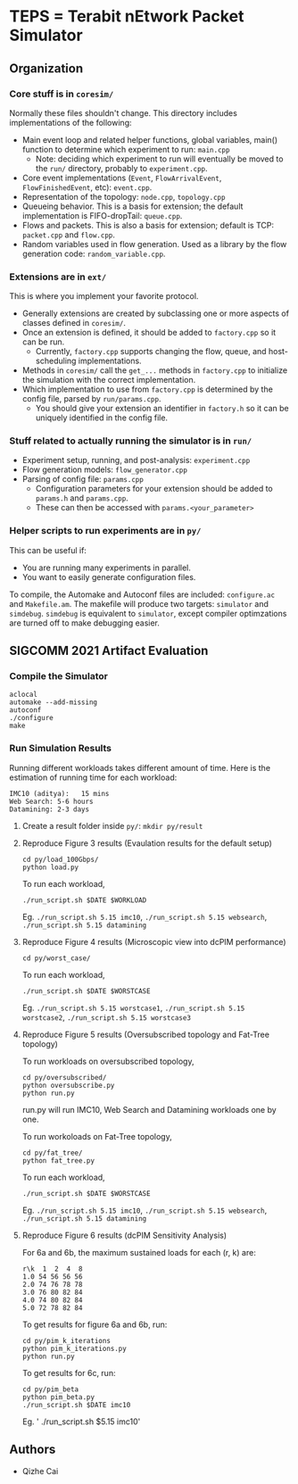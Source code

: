 # TEPS = Terabit nEtwork Packet Simulator

## Organization

### Core stuff is in `coresim/` 

Normally these files shouldn't change. This directory includes implementations of the following:
* Main event loop and related helper functions, global variables, main() function to determine which experiment to run: `main.cpp`
    * Note: deciding which experiment to run will eventually be moved to the `run/` directory, probably to `experiment.cpp`.
* Core event implementations (`Event`, `FlowArrivalEvent`, `FlowFinishedEvent`, etc): `event.cpp`.
* Representation of the topology: `node.cpp`, `topology.cpp`
* Queueing behavior. This is a basis for extension; the default implementation is FIFO-dropTail: `queue.cpp`.
* Flows and packets. This is also a basis for extension; default is TCP: `packet.cpp` and `flow.cpp`.
* Random variables used in flow generation. Used as a library by the flow generation code: `random_variable.cpp`.

### Extensions are in `ext/`

This is where you implement your favorite protocol.
* Generally extensions are created by subclassing one or more aspects of classes defined in `coresim/`.
* Once an extension is defined, it should be added to `factory.cpp` so it can be run. 
    * Currently, `factory.cpp` supports changing the flow, queue, and host-scheduling implementations.
* Methods in `coresim/` call the `get_...` methods in `factory.cpp` to initialize the simulation with the correct implementation.
* Which implementation to use from `factory.cpp` is determined by the config file, parsed by `run/params.cpp`.
    * You should give your extension an identifier in `factory.h` so it can be uniquely identified in the config file.

### Stuff related to actually running the simulator is in `run/`

* Experiment setup, running, and post-analysis: `experiment.cpp`
* Flow generation models: `flow_generator.cpp`
* Parsing of config file: `params.cpp`
    * Configuration parameters for your extension should be added to `params.h` and `params.cpp`.
    * These can then be accessed with `params.<your_parameter>`

### Helper scripts to run experiments are in `py/`

This can be useful if:
* You are running many experiments in parallel.
* You want to easily generate configuration files.

To compile, the Automake and Autoconf files are included: `configure.ac` and `Makefile.am`. The makefile will produce two targets: `simulator` and `simdebug`. 
`simdebug` is equivalent to `simulator`, except compiler optimzations are turned off to make debugging easier.

## SIGCOMM 2021 Artifact Evaluation

### Compile the Simulator

```
aclocal
automake --add-missing
autoconf
./configure 
make
```
###  Run Simulation Results

Running different workloads takes different amount of time. Here is the estimation of running time for each workload:

```
IMC10 (aditya):   15 mins
Web Search: 5-6 hours
Datamining: 2-3 days
```

1. Create a result folder inside `py/`: `mkdir py/result`

2. Reproduce Figure 3 results (Evaulation results for the default setup)

   ```
   cd py/load_100Gbps/
   python load.py
   ```

   To run each workload, 

   ```
   ./run_script.sh $DATE $WORKLOAD
   ```
   Eg. `./run_script.sh 5.15 imc10`, `./run_script.sh 5.15 websearch`, `./run_script.sh 5.15 datamining`

3. Reproduce Figure 4 results (Microscopic view into dcPIM performance)

   ```
   cd py/worst_case/
   ```

   To run each workload, 

   ```
   ./run_script.sh $DATE $WORSTCASE
   ```
   Eg. `./run_script.sh 5.15 worstcase1`, `./run_script.sh 5.15 worstcase2`, `./run_script.sh 5.15 worstcase3`

4. Reproduce Figure 5 results (Oversubscribed topology and Fat-Tree topology)

   To run workloads on oversubscribed topology,
   ```
   cd py/oversubscribed/
   python oversubscribe.py
   python run.py
   ```
   run.py will run IMC10, Web Search and Datamining workloads one by one.
   
   To run workoloads on Fat-Tree topology,
   ```
   cd py/fat_tree/
   python fat_tree.py
   ```

   To run each workload, 
   ```
   ./run_script.sh $DATE $WORSTCASE
   ```
   Eg. `./run_script.sh 5.15 imc10`, `./run_script.sh 5.15 websearch`, `./run_script.sh 5.15 datamining`
   
5. Reproduce Figure 6 results (dcPIM Sensitivity Analysis)

   For 6a and 6b, the maximum sustained loads for each (r, k) are:
   ```
   r\k  1  2  4  8
   1.0 54 56 56 56
   2.0 74 76 78 78
   3.0 76 80 82 84
   4.0 74 80 82 84
   5.0 72 78 82 84
   ```
   To get results for figure 6a and 6b, run:
   ```
   cd py/pim_k_iterations
   python pim_k_iterations.py
   python run.py
   ```
   To get results for 6c, run:
   ```
   cd py/pim_beta
   python pim_beta.py
   ./run_script.sh $DATE imc10
   ```
   Eg. ' ./run_script.sh $5.15 imc10'
## Authors

* Qizhe Cai

